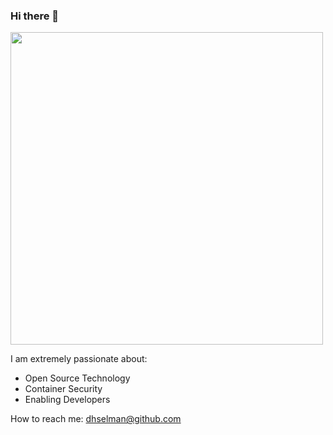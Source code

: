 ### Hi there 👋

<!--
**dhselman/dhselman** is a ✨ _special_ ✨ repository because its `README.md` (this file) appears on your GitHub profile.

Here are some ideas to get you started:

- 🔭 I’m currently working on ...
- 🌱 I’m currently learning ...
- 👯 I’m looking to collaborate on ...
- 🤔 I’m looking for help with ...
- 💬 Ask me about ...
- 📫 How to reach me: ...
- 😄 Pronouns: ...
- ⚡ Fun fact: ...
-->

<img src="https://octodex.github.com/images/red-polo.png" width="500">

I am extremely passionate about: 

- Open Source Technology
- Container Security
- Enabling Developers

How to reach me: dhselman@github.com
